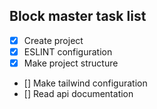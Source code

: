 
## Block master task list

- [x] Create project
- [x] ESLINT configuration
- [x] Make project structure
- [] Make tailwind configuration
- [] Read api documentation

